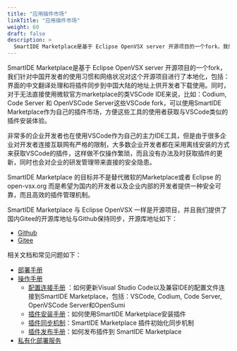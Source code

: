 ```yaml
---
title: "应用插件市场"
linkTitle: "应用插件市场"
weight: 60
draft: false
description: >
  SmartIDE Marketplace是基于 Eclipse OpenVSX server 开源项目的一个fork，我们针对中国开发者的使用习惯和网络状况对这个开源项目进行了本地化，包括：界面的中文翻译处理和将插件同步到中国大陆的地址上供开发者下载使用。
---
```


SmartIDE Marketplace是基于 Eclipse OpenVSX server 开源项目的一个fork，我们针对中国开发者的使用习惯和网络状况对这个开源项目进行了本地化，包括：界面的中文翻译处理和将插件同步到中国大陆的地址上供开发者下载使用。同时，对于无法直接使用微软官方marketplace的类VSCode IDE来说，比如：Codium, Code Server 和 OpenVSCode Server这些VSCode fork，可以使用SmartIDE Marketplace作为自己的插件市场，方便这些工具的使用者获取与VSCode类似的插件安装体验。

非常多的企业开发者也在使用VSCode作为自己的主力IDE工具，但是由于很多企业对开发者连接互联网有严格的限制，大多数企业开发者都在采用离线安装的方式来获取VSCode的插件，这样做不仅操作繁琐，而且没有办法及时获取插件的更新，同时也会对企业的研发管理带来直接的安全隐患。

SmartIDE Marketplace 的目标并不是替代微软的Marketplace或者 Eclipse 的 open-vsx.org 而是希望为国内的开发者以及企业内部的开发者提供一种安全可靠，而且高效的插件管理机制。

SmartIDE Marketplace 与 Eclipse OpenVSX 一样是开源项目，并且我们提供了国内Gitee的开源库地址与Github保持同步，开源库地址如下：
- [Github](https://github.com/SmartIDE/eclipse-openvsx)
- [Gitee](https://gitee.com/SmartIDE/eclipse-openvsx)

相关文档和常见问题如下：
- [部署手册](https://smartide.cn/zh/docs/install/marketplace/)
- [操作手册](https://smartide.cn/zh/docs/manual/marketplace/)
  - [配置连接手册](https://smartide.cn/zh/docs/manual/marketplace/config/) ：如何更新Visual Studio Code以及兼容IDE的配置文件连接到SmartIDE Marketplace，包括：VSCode, Codium, Code Server, OpenVSCode Server和OpenSumi 
  - [插件安装手册](https://smartide.cn/zh/docs/manual/marketplace/usage/)：如何使用SmartIDE Marketplace安装插件 
  - [插件同步机制](https://smartide.cn/zh/docs/manual/marketplace/extension-sync)：SmartIDE Marketplace 插件初始化同步机制
  - [插件发布手册](https://smartide.cn/zh/docs/manual/marketplace/publish-extension/)：如何发布插件到 SmartIDE Marketplace
- [私有化部署服务](https://smartide.cn/zh/services/)